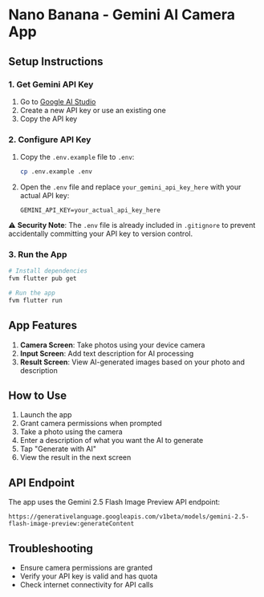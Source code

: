 # Nano Banana - Gemini AI Camera App

## Setup Instructions

### 1. Get Gemini API Key
1. Go to [Google AI Studio](https://makersuite.google.com/app/apikey)
2. Create a new API key or use an existing one
3. Copy the API key

### 2. Configure API Key
1. Copy the `.env.example` file to `.env`:
   ```bash
   cp .env.example .env
   ```

2. Open the `.env` file and replace `your_gemini_api_key_here` with your actual API key:
   ```
   GEMINI_API_KEY=your_actual_api_key_here
   ```

⚠️ **Security Note**: The `.env` file is already included in `.gitignore` to prevent accidentally committing your API key to version control.

### 3. Run the App
```bash
# Install dependencies
fvm flutter pub get

# Run the app
fvm flutter run
```

## App Features

1. **Camera Screen**: Take photos using your device camera
2. **Input Screen**: Add text description for AI processing
3. **Result Screen**: View AI-generated images based on your photo and description

## How to Use

1. Launch the app
2. Grant camera permissions when prompted
3. Take a photo using the camera
4. Enter a description of what you want the AI to generate
5. Tap "Generate with AI"
6. View the result in the next screen

## API Endpoint

The app uses the Gemini 2.5 Flash Image Preview API endpoint:
```
https://generativelanguage.googleapis.com/v1beta/models/gemini-2.5-flash-image-preview:generateContent
```

## Troubleshooting

- Ensure camera permissions are granted
- Verify your API key is valid and has quota
- Check internet connectivity for API calls